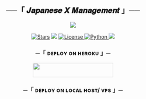 <h2 align="center">
    ──「 𝑱𝒂𝒑𝒂𝒏𝒆𝒔𝒆 𝑿 𝑴𝒂𝒏𝒂𝒈𝒆𝒎𝒆𝒏𝒕 」──
</h2>

<p align="center">
  <img src="https://telegra.ph/file/80f57fb168d1d1b167fdf.png">
</p>

<p align="center">
<a href="https://github.com/shizukaaxd/SHIZUKA-X-MUSIC/stargazers"><img src="https://img.shields.io/github/stars/shizukaaxd/SHIZUKA-X-MUSIC?color=black&logo=github&logoColor=black&style=for-the-badge" alt="Stars" /></a>
<a href="https://github.com/shizukaaxd/SHIZUKA-X-MUSIC/network/members"> <img src="https://img.shields.io/github/forks/shizukaaxd/SHIZUKA-X-MUSIC?color=black&logo=github&logoColor=black&style=for-the-badge" /></a>
<a href="https://github.com/shizukaaxd/SHIZUKA-X-MUSIC/blob/master/LICENSE"> <img src="https://img.shields.io/badge/License-MIT-blueviolet?style=for-the-badge" alt="License" /> </a>
<a href="https://www.python.org/"> <img src="https://img.shields.io/badge/Written%20in-Python-orange?style=for-the-badge&logo=python" alt="Python" /> </a>
<a href="https://github.com/shizukaaxd/SHIZUKA-X-MUSIC/commits/shizukaaxd"> <img src="https://img.shields.io/github/last-commit/shizukaaxd/SHIZUKA-X-MUSIC?color=blue&logo=github&logoColor=green&style=for-the-badge" /></a>
</p>


<h3 align="center">
    ─「 ᴅᴇᴩʟᴏʏ ᴏɴ ʜᴇʀᴏᴋᴜ 」─
</h3>

<p align="center"><a href="https://dashboard.heroku.com/new?template=https://github.com/shizukaaxd/SHIZUKA-X-MUSIC"> <img src="https://img.shields.io/badge/Deploy%20On%20Heroku-black?style=for-the-badge&logo=heroku" width="220" height="38.45"/></a></p>

<h3 align="center">
    ─「 ᴅᴇᴩʟᴏʏ ᴏɴ ʟᴏᴄᴀʟ ʜᴏsᴛ/ ᴠᴘs 」─
</h3>
